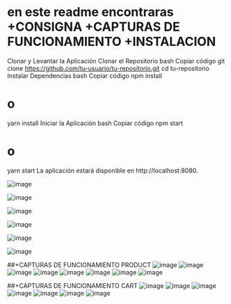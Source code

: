 ﻿# en este readme encontraras +CONSIGNA +CAPTURAS DE FUNCIONAMIENTO +INSTALACION

 Clonar y Levantar la Aplicación
Clonar el Repositorio
bash
Copiar código
git clone https://github.com/tu-usuario/tu-repositorio.git
cd tu-repositorio
Instalar Dependencias
bash
Copiar código
npm install
# o
yarn install
Iniciar la Aplicación
bash
Copiar código
npm start
# o
yarn start
La aplicación estará disponible en http://localhost:8080.

 ![image](https://github.com/GermanPagano/Desafio_entrega_backendC1/assets/80891761/ddf8510e-af1f-4f96-8469-a31829e73944)

![image](https://github.com/GermanPagano/Desafio_entrega_backendC1/assets/80891761/bc4fea65-7126-4acd-a474-33693e45401f)

![image](https://github.com/GermanPagano/Desafio_entrega_backendC1/assets/80891761/3197f4d4-82de-4893-97f7-55dc6313c43a)

![image](https://github.com/GermanPagano/Desafio_entrega_backendC1/assets/80891761/6cae5941-54ac-44a6-a3ab-ccd2bc9a7470)

![image](https://github.com/GermanPagano/Desafio_entrega_backendC1/assets/80891761/471e7bff-ed65-4c1e-9bc8-39f360fc0571)

![image](https://github.com/GermanPagano/Desafio_entrega_backendC1/assets/80891761/8c52a4d8-8e9b-4150-8b55-441f4f86f655)

##+CAPTURAS DE FUNCIONAMIENTO PRODUCT
![image](https://github.com/GermanPagano/Desafio_entrega_backendC1/assets/80891761/df4e1db8-dcfe-4656-8966-07b6b08e0d2b)
![image](https://github.com/GermanPagano/Desafio_entrega_backendC1/assets/80891761/53977a40-d7be-4441-bd7c-439cb70eddf8)
![image](https://github.com/GermanPagano/Desafio_entrega_backendC1/assets/80891761/6475f904-8c97-446a-8421-9228bb69334d)
![image](https://github.com/GermanPagano/Desafio_entrega_backendC1/assets/80891761/fdba3adc-a875-4e9c-879a-1fd429288b5c)
![image](https://github.com/GermanPagano/Desafio_entrega_backendC1/assets/80891761/4eab3efa-e57a-436a-88ed-d1090c859dcf)
![image](https://github.com/GermanPagano/Desafio_entrega_backendC1/assets/80891761/bf7a0826-8625-4ae0-bc8a-d973007d5d08)
![image](https://github.com/GermanPagano/Desafio_entrega_backendC1/assets/80891761/e483d2b5-4b6f-423e-9b06-1d8826179f1e)
![image](https://github.com/GermanPagano/Desafio_entrega_backendC1/assets/80891761/92b26682-c81d-40b2-b42c-f191ec9a2c2a)

##+CAPTURAS DE FUNCIONAMIENTO CART
![image](https://github.com/GermanPagano/Desafio_entrega_backendC1/assets/80891761/34b101f1-7e74-420b-b8fa-fd7e77a1b6f0)
![image](https://github.com/GermanPagano/Desafio_entrega_backendC1/assets/80891761/7245af72-d509-4d6a-890f-a85a150b0779)
![image](https://github.com/GermanPagano/Desafio_entrega_backendC1/assets/80891761/6fb70b80-4096-46ca-b5be-77e410bda328)
![image](https://github.com/GermanPagano/Desafio_entrega_backendC1/assets/80891761/c35f366d-b540-4ba1-9076-f6fec377d267)
![image](https://github.com/GermanPagano/Desafio_entrega_backendC1/assets/80891761/635404d8-7d9c-45e0-8d8d-18cc7457f5a4)
![image](https://github.com/GermanPagano/Desafio_entrega_backendC1/assets/80891761/c2140443-03ad-41ef-a32a-91dd8951a86a)
![image](https://github.com/GermanPagano/Desafio_entrega_backendC1/assets/80891761/8104d058-ebab-4636-9d15-4ba0e5a492fe)




